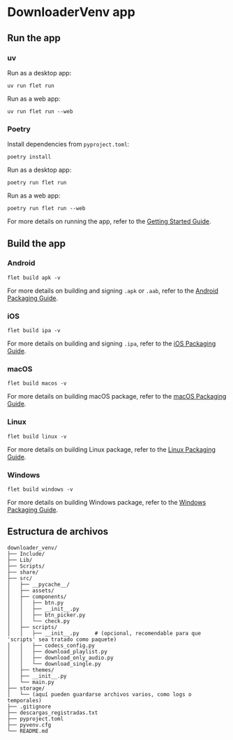# DownloaderVenv app

## Run the app

### uv

Run as a desktop app:

```
uv run flet run
```

Run as a web app:

```
uv run flet run --web
```

### Poetry

Install dependencies from `pyproject.toml`:

```
poetry install
```

Run as a desktop app:

```
poetry run flet run
```

Run as a web app:

```
poetry run flet run --web
```

For more details on running the app, refer to the [Getting Started Guide](https://flet.dev/docs/getting-started/).

## Build the app

### Android

```
flet build apk -v
```

For more details on building and signing `.apk` or `.aab`, refer to the [Android Packaging Guide](https://flet.dev/docs/publish/android/).

### iOS

```
flet build ipa -v
```

For more details on building and signing `.ipa`, refer to the [iOS Packaging Guide](https://flet.dev/docs/publish/ios/).

### macOS

```
flet build macos -v
```

For more details on building macOS package, refer to the [macOS Packaging Guide](https://flet.dev/docs/publish/macos/).

### Linux

```
flet build linux -v
```

For more details on building Linux package, refer to the [Linux Packaging Guide](https://flet.dev/docs/publish/linux/).

### Windows

```
flet build windows -v
```

For more details on building Windows package, refer to the [Windows Packaging Guide](https://flet.dev/docs/publish/windows/).

## Estructura de archivos
```
downloader_venv/
├── Include/
├── Lib/
├── Scripts/
├── share/
├── src/
│   ├── __pycache__/
│   ├── assets/
│   ├── components/
│   │   ├── btn.py
│   │   ├── __init__.py
│   │   ├── btn_picker.py
│   │   └── check.py
│   ├── scripts/
│   │   ├── __init__.py     # (opcional, recomendable para que 'scripts' sea tratado como paquete)
│   │   ├── codecs_config.py
│   │   ├── download_playlist.py
│   │   ├── download_only_audio.py
│   │   └── download_single.py
│   ├── themes/
│   ├── __init__.py
│   └── main.py
├── storage/
│   └── (aquí pueden guardarse archivos varios, como logs o temporales)
├── .gitignore
├── descargas_registradas.txt
├── pyproject.toml
├── pyvenv.cfg
└── README.md
```